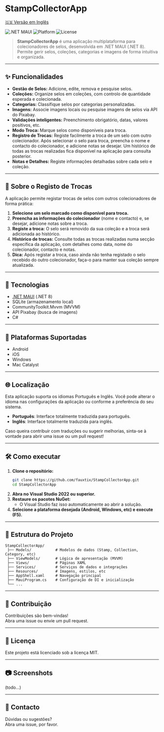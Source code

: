 # StampCollectorApp

[🇬🇧 Versão em Inglês](./README.en.md)

![.NET MAUI](https://img.shields.io/badge/.NET%20MAUI-8.0-blueviolet)
![Platform](https://img.shields.io/badge/platforms-Android%20%7C%20iOS%20%7C%20Windows%20%7C%20Mac-informational)
![License](https://img.shields.io/badge/license-MIT-green)

> **StampCollectorApp** é uma aplicação multiplataforma para colecionadores de selos, desenvolvida em .NET MAUI (.NET 8). Permite gerir selos, coleções, categorias e imagens de forma intuitiva e organizada.

---

## ✨ Funcionalidades

- **Gestão de Selos:** Adicione, edite, remova e pesquise selos.
- **Coleções:** Organize selos em coleções, com controlo de quantidade esperada e colecionada.
- **Categorias:** Classifique selos por categorias personalizadas.
- **Imagens:** Associe imagens locais ou pesquise imagens de selos via API do Pixabay.
- **Validações inteligentes:** Preenchimento obrigatório, datas, valores positivos, etc.
- **Modo Troca:** Marque selos como disponíveis para troca.
- **Registro de Trocas:** Registe facilmente a troca de um selo com outro colecionador. Após selecionar o selo para troca, preencha o nome e contacto do colecionador, e adicione notas se desejar. Um histórico de todas as trocas realizadas fica disponível na aplicação para consulta posterior.
- **Notas e Detalhes:** Registe informações detalhadas sobre cada selo e coleção.

---

## 🔄 Sobre o Registo de Trocas

A aplicação permite registar trocas de selos com outros colecionadores de forma prática:

1. **Selecione um selo marcado como disponível para troca.**
2. **Preencha as informações do colecionador** (nome e contacto) e, se desejar, adicione notas sobre a troca.
3. **Registe a troca:** O selo será removido da sua coleção e a troca será adicionada ao histórico.
4. **Histórico de trocas:** Consulte todas as trocas realizadas numa secção específica da aplicação, com detalhes como data, nome do colecionador, contacto e notas.
5. **Dica:** Após registar a troca, caso ainda não tenha registado o selo recebido do outro colecionador, faça-o para manter sua coleção sempre atualizada.

---



## 🚀 Tecnologias

- [.NET MAUI](https://learn.microsoft.com/dotnet/maui/) (.NET 8)
- SQLite (armazenamento local)
- CommunityToolkit.Mvvm (MVVM)
- API Pixabay (busca de imagens)
- C#

---

## 📱 Plataformas Suportadas

- Android
- iOS
- Windows
- Mac Catalyst

---

## 🌐 Localização

Esta aplicação suporta os idiomas Português e Inglês. Você pode alterar o idioma nas configurações da aplicação ou conforme a preferência do seu sistema.

- **Português**: Interface totalmente traduzida para português.
- **Inglês**: Interface totalmente traduzida para inglês.

Caso queira contribuir com traduções ou sugerir melhorias, sinta-se à vontade para abrir uma issue ou um pull request!

---

## 🛠️ Como executar

1. **Clone o repositório:**
   ```sh
   git clone https://github.com/fauxtix/StampCollectorApp.git
   cd StampCollectorApp
   ```
2. **Abra no Visual Studio 2022 ou superior.**
3. **Restaure os pacotes NuGet:**
   - O Visual Studio faz isso automaticamente ao abrir a solução.
4. **Selecione a plataforma desejada (Android, Windows, etc) e execute (F5).**

---

## 📂 Estrutura do Projeto

```
StampCollectorApp/
 ├── Models/           # Modelos de dados (Stamp, Collection, Category, etc)
 ├── ViewModels/       # Lógica de apresentação (MVVM)
 ├── Views/            # Páginas XAML
 ├── Services/         # Serviços de dados e integrações
 ├── Resources/        # Imagens, estilos, etc
 ├── AppShell.xaml     # Navegação principal
 ├── MauiProgram.cs    # Configuração de DI e inicialização
 └── ...
```

---

## 📝 Contribuição

Contribuições são bem-vindas!  
Abra uma issue ou envie um pull request.

---

## 📄 Licença

Este projeto está licenciado sob a licença MIT.

---

## 📷 Screenshots

(todo...)

---

## 🤝 Contacto

Dúvidas ou sugestões?  
Abra uma issue, por favor.
